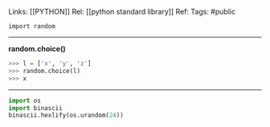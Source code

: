 Links: [[PYTHON]]
Rel: [[python standard library]]
Ref: 
Tags: #public 

```import random```

--- 

**random.choice()**
```py
>>> l = ['x', 'y', 'z']
>>> random.choice(l)
>>> x
```

--- 

```py
import os
import binascii
binascii.hexlify(os.urandom(24))
```